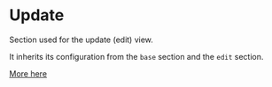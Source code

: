 # Update

Section used for the update (edit) view.

It inherits its configuration from the `base` section and the `edit` section.

[More here](../lib/rails_admin/config/sections/update.rb)
